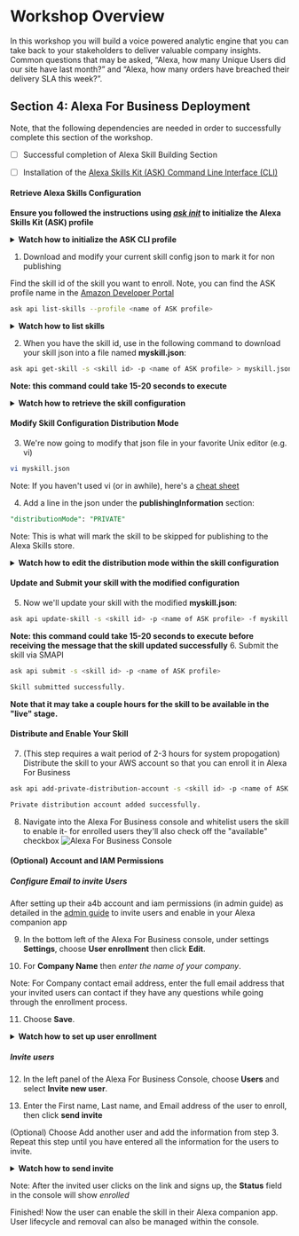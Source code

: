# Workshop Overview
In this workshop you will build a voice powered analytic engine that you can take back to your stakeholders to deliver valuable company insights.   Common questions that may be asked, “Alexa, how many Unique Users did our site have last month?” and “Alexa, how many orders have breached their delivery SLA this week?”.


## Section 4: Alexa For Business Deployment

Note, that the following dependencies are needed in order to successfully complete this section of the workshop.

- [ ] Successful completion of Alexa Skill Building Section
- [ ] Installation of the [Alexa Skills Kit (ASK) Command Line Interface (CLI)](https://developer.amazon.com/docs/smapi/quick-start-alexa-skills-kit-command-line-interface.html)


#### Retrieve Alexa Skills Configuration

**Ensure you followed the instructions using *[ask init](https://developer.amazon.com/docs/smapi/quick-start-alexa-skills-kit-command-line-interface.html)* to initialize the Alexa Skills Kit (ASK) profile**
<details>
<summary><strong>Watch how to initialize the ASK CLI profile</strong></summary><p>

![Watch how init the ask CLI](https://github.com/awslabs/voice-powered-analytics/blob/master/media/images/a4b_1.gif)
</details>

1. Download and modify your current skill config json to mark it for non publishing

Find the skill id of the skill you want to enroll.  Note, you can find the ASK profile name in the [Amazon Developer Portal](https://developer.amazon.com/alexa-skills-kit)

```BASH
ask api list-skills --profile <name of ASK profile>
```
<details>
<summary><strong>Watch how to list skills</strong></summary><p>

![Watch how to list skills](https://github.com/awslabs/voice-powered-analytics/blob/master/media/images/a4b_2.gif)
</details>

2.  When you have the skill id, use in the following command to download your skill json into a file named **myskill.json**:

```BASH
ask api get-skill -s <skill id> -p <name of ASK profile> > myskill.json
```

**Note: this command could take 15-20 seconds to execute**
<details>
<summary><strong>Watch how to retrieve the skill configuration</strong></summary><p>

![Watch how to retrieve the skill configuration](https://github.com/awslabs/voice-powered-analytics/blob/master/media/images/a4b_3.gif)
</details>

#### Modify Skill Configuration Distribution Mode
3.   We're now going to modify that json file in your favorite Unix editor (e.g. vi)
```BASH
vi myskill.json
```

Note: If you haven't used vi (or in awhile), here's a [cheat sheet](https://www.thegeekdiary.com/basic-vi-commands-cheat-sheet/)

4.  Add a line in the json under the **publishingInformation** section:
```SQL
"distributionMode": "PRIVATE"
```
Note: This is what will mark the skill to be skipped for publishing to the Alexa Skills store.
<details>
<summary><strong>Watch how to edit the distribution mode within the skill configuration</strong></summary><p>

![Watch how to edit the skill configuration](https://github.com/awslabs/voice-powered-analytics/blob/master/media/images/a4b_4.gif)
</details>

#### Update and Submit your skill with the modified configuration
5.  Now we'll update your skill with the modified **myskill.json**:
```BASH
ask api update-skill -s <skill id> -p <name of ASK profile> -f myskill.json
```
**Note: this command could take 15-20 seconds to execute before receiving the message that the skill updated successfully** 
6.  Submit the skill via SMAPI
```BASH
ask api submit -s <skill id> -p <name of ASK profile>

Skill submitted successfully.
```
**Note that it may take a couple hours for the skill to be available in the "live" stage.**
 
#### Distribute and Enable Your Skill
 
7.  (This step requires a wait period of 2-3 hours for system propogation)
Distribute the skill to your AWS account so that you can enroll it in Alexa For Business
```BASH
ask api add-private-distribution-account -s <skill id> -p <name of ASK profile> --stage live --account-id arn:aws:iam::<aws account id of moneypenny org>:root

Private distribution account added successfully.
```
 
8.  Navigate into the Alexa For Business console and whitelist users the skill to enable it- for enrolled users they'll also check off the "available" checkbox
![Alexa For Business Console](https://github.com/awslabs/voice-powered-analytics/blob/master/media/images/a4b_5.gif)
#### (Optional) Account and IAM Permissions
##### Configure Email to invite Users 
After setting up their a4b account and iam permissions (in admin guide) as detailed in the [admin guide](https://docs.aws.amazon.com/a4b/latest/ag/manage-users.html) to invite users and enable in your Alexa companion app 
 
9.  In the bottom left of the Alexa For Business console, under settings **Settings**, choose **User enrollment** then click **Edit**.
 
10. For **Company Name** then *enter the name of your company*.

Note: For Company contact email address, enter the full email address that your invited users can contact if they have any questions while going through the enrollment process.
 
11. Choose **Save**.
 
<details>
<summary><strong>Watch how to set up user enrollment</strong></summary><p>

![Watch how to set up user enrollment](https://github.com/awslabs/voice-powered-analytics/blob/master/media/images/a4b_6.gif)
</details>

##### Invite users 
12. In the left panel of the Alexa For Business Console, choose **Users** and select **Invite new user**.
 
13.  Enter the First name, Last name, and Email address of the user to enroll, then click **send invite**
 
(Optional) Choose Add another user and add the information from step 3. Repeat this step until you have entered all the information for the users to invite.
<details>
<summary><strong>Watch how to send invite</strong></summary><p>

![Watch how to send invite](https://github.com/awslabs/voice-powered-analytics/blob/master/media/images/a4b_7.gif)
</details>

Note:  After the invited user clicks on the link and signs up, the **Status** field in the console will show *enrolled* 

Finished! Now the user can enable the skill in their Alexa companion app.  User lifecycle and removal can also be managed within the console. 
